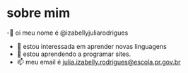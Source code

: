  # sobre mim # 
-👋 oi meu nome é @izabellyjuliarodrigues
- 👀 estou interessada em aprender  novas linguagens
- 🌱 estou aprendendo a programar sites.
- 📫 meu email é julia.izabelly.rodrigues@escola.pr.gov.br
